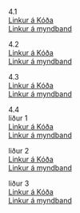 4.1<br>
[Linkur á Kóða]()<br>
[Linkur á myndband]()<br>

4.2 <br>
[Linkur á Kóða](https://github.com/snorrimar4/verksmidja3/blob/main/verkefni_4/kodi/Hello_from_arduino)<br>
[Linkur á myndband]()<br>

4.3 <br>
[Linkur á Kóða]()<br>
[Linkur á myndband]()<br>

4.4 <br>
liður 1<br>
[Linkur á Kóða]()<br>
[Linkur á myndband]()<br>

liður 2 <br>
[Linkur á Kóða]()<br>
[Linkur á myndband]()<br>

liður 3 <br>
[Linkur á Kóða]()<br>
[Linkur á myndband]()<br>
